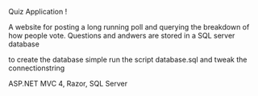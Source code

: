 Quiz Application !

A website for posting a long running poll and querying the breakdown of how people vote.
Questions and andwers are stored in a SQL server database

to create the database simple run the script database.sql and tweak the connectionstring

ASP.NET MVC 4, Razor, SQL Server


